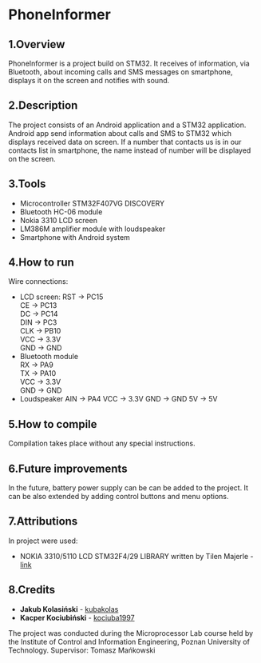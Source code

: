 # PhoneInformer

## 1.Overview
PhoneInformer is a project build on STM32. It receives of information, via Bluetooth, about incoming calls and SMS messages on smartphone, displays it on the screen and notifies with sound.

## 2.Description
The project consists of an Android application and a STM32 application. Android app send information about calls and SMS to STM32 which displays received data on screen. If a number that contacts us is in our contacts list in smartphone, the name instead of number will be displayed on the screen. 

## 3.Tools
* Microcontroller STM32F407VG DISCOVERY
* Bluetooth HC-06 module
* Nokia 3310 LCD screen 
* LM386M amplifier module with loudspeaker
* Smartphone with Android system

## 4.How to run
Wire connections:
* LCD screen:
 RST -> PC15	
 CE	 -> PC13		
 DC	 ->	PC14		
 DIN -> PC3			
 CLK -> PB10		
 VCC -> 3.3V		
 GND -> GND	
 * Bluetooth module				
 RX  -> PA9			
 TX  -> PA10		
 VCC -> 3.3V		
 GND -> GND	
 * Loudspeaker
 AIN -> PA4
 VCC -> 3.3V
 GND -> GND
 5V -> 5V

## 5.How to compile
Compilation takes place without any special instructions.

## 6.Future improvements
In the future, battery power supply can be can be added to the project. It can be also extended by adding control buttons and menu options.

## 7.Attributions
In project were used: 
* NOKIA 3310/5110 LCD STM32F4/29 LIBRARY written by Tilen Majerle - [link](https://stm32f4-discovery.net/pcd8544-nokia-33105110-lcd-stm32f429-discovery-library/)

## 8.Credits
* **Jakub Kolasiński** - [kubakolas](https://github.com/kubakolas)
* **Kacper Kociubiński** - [kociuba1997](https://github.com/kociuba1997)

The project was conducted during the Microprocessor Lab course held by the Institute of Control and Information Engineering, Poznan University of Technology.
Supervisor: Tomasz Mańkowski